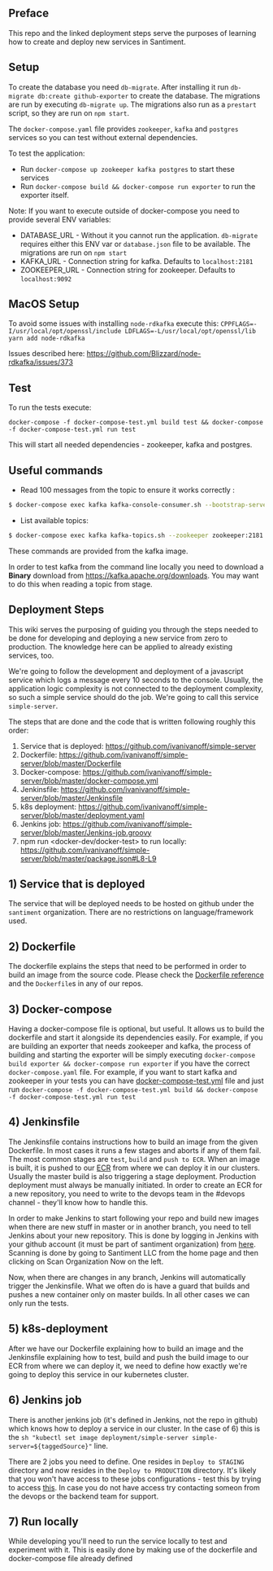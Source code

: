 ## Preface

This repo and the linked deployment steps serve the purposes of learning how to create and deploy new services in Santiment.

## Setup

To create the database you need `db-migrate`.
After installing it run `db-migrate db:create github-exporter` to create the database. The migrations are run by executing `db-migrate up`. The migrations also run as a `prestart` script, so they are run on `npm start`.

The `docker-compose.yaml` file provides `zookeeper`, `kafka` and `postgres` services so you can test without external dependencies.

To test the application:

- Run `docker-compose up zookeeper kafka postgres` to start these services
- Run `docker-compose build && docker-compose run exporter` to run the exporter itself.

Note: If you want to execute outside of docker-compose you need to provide several ENV variables:

- DATABASE_URL - Without it you cannot run the application. `db-migrate` requires either this ENV var or `database.json` file to be available. The migrations are run on `npm start`
- KAFKA_URL - Connection string for kafka. Defaults to `localhost:2181`
- ZOOKEEPER_URL - Connection string for zookeeper. Defaults to `localhost:9092`

## MacOS Setup

To avoid some issues with installing `node-rdkafka` execute this: `CPPFLAGS=-I/usr/local/opt/openssl/include LDFLAGS=-L/usr/local/opt/openssl/lib yarn add node-rdkafka`

Issues described here: https://github.com/Blizzard/node-rdkafka/issues/373

## Test

To run the tests execute:

```
docker-compose -f docker-compose-test.yml build test && docker-compose -f docker-compose-test.yml run test
```

This will start all needed dependencies - zookeeper, kafka and postgres.

## Useful commands

- Read 100 messages from the topic to ensure it works correctly :

```bash
$ docker-compose exec kafka kafka-console-consumer.sh --bootstrap-server localhost:9092 --from-beginning --topic github --max-messages 100
```

- List available topics:

```bash
$ docker-compose exec kafka kafka-topics.sh --zookeeper zookeeper:2181 --list
```

These commands are provided from the kafka image.

In order to test kafka from the command line locally you need to download a **Binary** download from https://kafka.apache.org/downloads.
You may want to do this when reading a topic from stage.

## Deployment Steps

This wiki serves the purposing of guiding you through the steps needed to be done for developing and deploying a new service from zero to production. The knowledge here can be applied to already existing services, too.

We're going to follow the development and deployment of a javascript service which logs a message every 10 seconds to the console. Usually, the application logic complexity is not connected to the deployment complexity, so such a simple service should do the job. We're going to call this service `simple-server`.

The steps that are done and the code that is written following roughly this order:

1) Service that is deployed: https://github.com/ivanivanoff/simple-server
2) Dockerfile: https://github.com/ivanivanoff/simple-server/blob/master/Dockerfile
3) Docker-compose: https://github.com/ivanivanoff/simple-server/blob/master/docker-compose.yml
4) Jenkinsfile: https://github.com/ivanivanoff/simple-server/blob/master/Jenkinsfile
5) k8s deployment: https://github.com/ivanivanoff/simple-server/blob/master/deployment.yaml
6) Jenkins job: https://github.com/ivanivanoff/simple-server/blob/master/Jenkins-job.groovy
7) npm run <docker-dev/docker-test> to run locally: https://github.com/ivanivanoff/simple-server/blob/master/package.json#L8-L9

## 1) Service that is deployed
The service that will be deployed needs to be hosted on github under the `santiment` organization. There are no restrictions on language/framework used.

## 2) Dockerfile
The dockerfile explains the steps that need to be performed in order to build an image from the source code. Please check the [Dockerfile reference](https://docs.docker.com/engine/reference/builder/) and the `Dockerfile`s in any of our repos.

## 3) Docker-compose
Having a docker-compose file is optional, but useful. It allows us to build the dockerfile and start it alongside its dependencies easily. For example, if you are building an exporter that needs zookeeper and kafka, the process of building and starting the exporter will be simply executing `docker-compose build exporter && docker-compose run exporter` if you have the correct `docker-compose.yaml` file.
For example, if you want to start kafka and zookeeper in your tests you can have [docker-compose-test.yml](https://github.com/santiment/github-exporter/blob/master/docker-compose-test.yml) file and just run `docker-compose -f docker-compose-test.yml build && docker-compose -f docker-compose-test.yml run test`

## 4) Jenkinsfile
The Jenkinsfile contains instructions how to build an image from the given Dockerfile. In most cases it runs a few stages and aborts if any of them fail. The most common stages are `test`, `build` and `push to ECR`. When an image is built, it is pushed to our [ECR](https://aws.amazon.com/ecr/) from where we can deploy it in our clusters. Usually the master build is also triggering a stage deployment. Production deployment must always be manually initiated. In order to create an ECR for a new repository, you need to write to the devops team in the #devops channel - they'll know how to handle this.

In order to make Jenkins to start following your repo and build new images when there are new stuff in master or in another branch, you need to tell Jenkins about your new repository. This is done by logging in Jenkins with your github account (it must be part of santiment organization) from [here](https://jenkins.internal.santiment.net). Scanning is done by going to Santiment LLC from the home page and then clicking on Scan Organization Now on the left.

Now, when there are changes in any branch, Jenkins will automatically trigger the Jenkinsfile. What we often do is have a guard that builds and pushes a new container only on master builds. In all other cases we can only run the tests.

## 5) k8s-deployment
After we have our Dockerfile explaining how to build an image and the Jenkinsfile explaining how to test, build and push the build image to our ECR from where we can deploy it, we need to define how exactly we're going to deploy this service in our kubernetes cluster.

## 6) Jenkins job
There is another jenkins job (it's defined in Jenkins, not the repo in github) which knows how to deploy a service in our cluster. In the case of 6) this is the `sh "kubectl set image deployment/simple-server simple-server=${taggedSource}"` line.

There are 2 jobs you need to define. One resides in `Deploy to STAGING` directory and now resides in the `Deploy to PRODUCTION` directory. It's likely that you won't have access to these jobs configurations - test this by trying to access [this](https://jenkins.internal.santiment.net/job/Deploy%20to%20STAGING/job/Deploy%20golem-watcher%20to%20Staging/configure). In case you do not have access try contacting someon from the devops or the backend team for support.

## 7) Run locally
While developing you'll need to run the service locally to test and experiment with it. This is easily done by making use of the dockerfile and docker-compose file already defined

